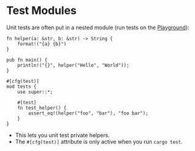# Test Modules

Unit tests are often put in a nested module (run tests on the
[Playground](https://play.rust-lang.org/)):

```rust,editable
fn helper(a: &str, b: &str) -> String {
    format!("{a} {b}")
}

pub fn main() {
    println!("{}", helper("Hello", "World"));
}

#[cfg(test)]
mod tests {
    use super::*;

    #[test]
    fn test_helper() {
        assert_eq!(helper("foo", "bar"), "foo bar");
    }
}
```

- This lets you unit test private helpers.
- The `#[cfg(test)]` attribute is only active when you run `cargo test`.
